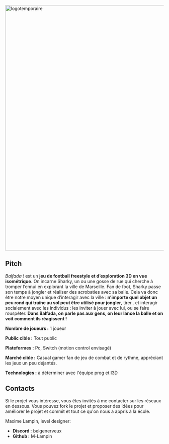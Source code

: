 <img width="781" alt="logotemporaire" src="https://github.com/user-attachments/assets/ea721518-46eb-4414-94af-425eb0cbf23c">

## Pitch
*Balfada !* est un **jeu de football freestyle et d’exploration 3D en vue isométrique**. On incarne Sharky, un ou une gosse de rue qui cherche à tromper l’ennui en explorant la ville de Marseille.
Fan de foot, Sharky passe son temps à jongler et réaliser des acrobaties avec sa balle. Cela va donc être notre moyen unique d’interagir avec la ville : **n’importe quel objet un peu rond qui traîne au sol peut être utilisé pour jongler**, tirer.. et interagir socialement avec les individus : les inviter à jouer avec lui, ou se faire rouspéter. **Dans Balfada, on parle pas aux gens, on leur lance la balle et on voit comment ils réagissent !**

**Nombre de joueurs :** 1 joueur

**Public cible :** Tout public
 
**Plateformes :** Pc, Switch (motion control envisagé)

**Marché cible :** Casual gamer fan de jeu de combat et de rythme, appréciant les jeux un peu déjantés.

**Technologies :** à déterminer avec l'équipe prog et I3D

 ## Contacts

Si le projet vous intéresse, vous êtes invités à me contacter sur les réseaux en dessous. Vous pouvez fork le projet et proposer des idées pour améliorer le projet et commit et tout ce qu'on nous a appris à la école.

 Maxime Lampin, level designer:

 - **Discord :** belgenerveux
 - **Github :** M-Lampin
 
